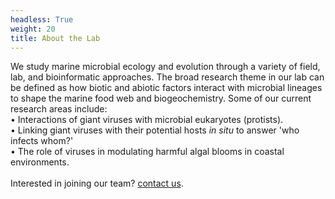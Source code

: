 ```yaml
---
headless: True
weight: 20
title: About the Lab
---
```

<!--more-->
We study marine microbial ecology and evolution through a variety of field, lab, and bioinformatic approaches. The broad research theme in our lab can be defined as how biotic and abiotic factors interact with microbial lineages to shape the marine food web and biogeochemistry. Some of our current research areas include:<br>
•	Interactions of giant viruses with microbial eukaryotes (protists).<br>
•	Linking giant viruses with their potential hosts <i>in situ</i> to answer 'who infects whom?'<br>
•	The role of viruses in modulating harmful algal blooms in coastal environments.<br>
<br>
Interested in joining our team? [contact us](https://silly-rabanadas-868f73.netlify.app/contact/).
